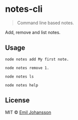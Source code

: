# notes-cli

> Command line based notes.

Add, remove and list notes.

## Usage

```
node notes add My first note.

node notes remove 1.

node notes ls

node notes help
```

## License

MIT © [Emil Johansson](http://emiljohansson.se)
